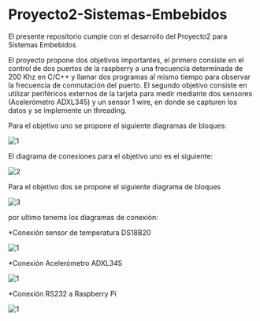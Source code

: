 # Proyecto2-Sistemas-Embebidos
El presente repositorio cumple con el desarrollo del Proyecto2 para Sistemas Embebidos

El proyecto propone dos objetivos importantes, el primero consiste en el control de dos puertos de la raspberry a una frecuencia determinada de 200 Khz en C/C++ y llamar dos programas al mismo tiempo para observar la frecuencia de conmutación del puerto.
El segundo objetivo consiste en utilizar periféricos externos de la tarjeta para medir mediante dos sensores (Acelerómetro ADXL345) y un sensor 1 wire, en donde se capturen los datos y se implemente un threading. 

Para el objetivo uno se propone el siguiente diagramas de bloques:


![1](https://user-images.githubusercontent.com/80786325/118900135-dbcb2300-b8d5-11eb-8372-ab5d334626d2.png)

El diagrama de conexiones para el objetivo uno es el siguiente:

![2](https://user-images.githubusercontent.com/80786325/118900257-19c84700-b8d6-11eb-93c6-ff4526494544.png)

Para el objetivo dos se propone el siguiente diagrama de bloques

![3](https://user-images.githubusercontent.com/80786325/118900310-3f555080-b8d6-11eb-95f0-c87463889b11.png)

por ultimo tenems los diagramas de conexión:

*Conexión sensor de temperatura DS18B20

![1](https://user-images.githubusercontent.com/80786325/118900396-7e83a180-b8d6-11eb-9535-47ef72b97d8d.png)

*Conexión Acelerómetro ADXL345

![1](https://user-images.githubusercontent.com/80786325/118900508-bc80c580-b8d6-11eb-9435-54bcb8441dec.png)

*Conexión RS232 a Raspberry Pi

![1](https://user-images.githubusercontent.com/80786325/118900571-e76b1980-b8d6-11eb-9b2e-bc0f3077b60d.png)
